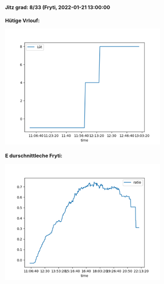 ### Jitz grad: 8/33 (Fryti, 2022-01-21 13:00:00

### Hütige Vrlouf:
![Graph](Today.png)

### E durschnittleche Fryti:
![Graph](Fryti.png)